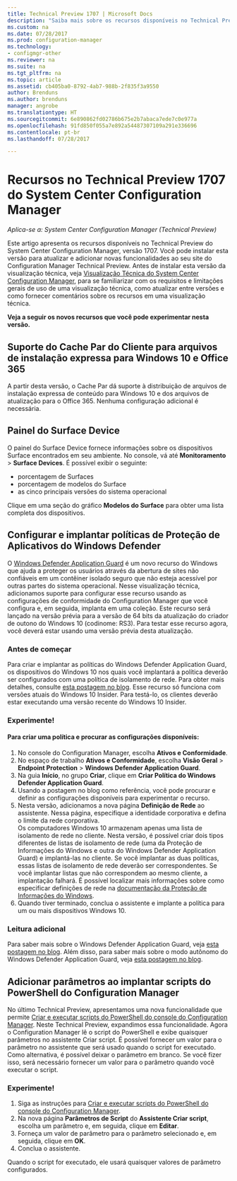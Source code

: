 ```yaml
---
title: Technical Preview 1707 | Microsoft Docs
description: "Saiba mais sobre os recursos disponíveis no Technical Preview versão 1707 do System Center Configuration Manager."
ms.custom: na
ms.date: 07/28/2017
ms.prod: configuration-manager
ms.technology:
- configmgr-other
ms.reviewer: na
ms.suite: na
ms.tgt_pltfrm: na
ms.topic: article
ms.assetid: cb405ba0-8792-4ab7-988b-2f835f3a9550
author: Brenduns
ms.author: brenduns
manager: angrobe
ms.translationtype: HT
ms.sourcegitcommit: 6e890862fd02786b675e2b7abaca7ede7c0e977a
ms.openlocfilehash: 91fd850f055a7e892a54487307109a291e336696
ms.contentlocale: pt-br
ms.lasthandoff: 07/28/2017

---
```

# <a name="capabilities-in-technical-preview-1707-for-system-center-configuration-manager"></a>Recursos no Technical Preview 1707 do System Center Configuration Manager

*Aplica-se a: System Center Configuration Manager (Technical Preview)*

Este artigo apresenta os recursos disponíveis no Technical Preview do System Center Configuration Manager, versão 1707. Você pode instalar esta versão para atualizar e adicionar novas funcionalidades ao seu site do Configuration Manager Technical Preview. Antes de instalar esta versão da visualização técnica, veja [Visualização Técnica do System Center Configuration Manager](../../core/get-started/technical-preview.md), para se familiarizar com os requisitos e limitações gerais de uso de uma visualização técnica, como atualizar entre versões e como fornecer comentários sobre os recursos em uma visualização técnica.     


<!--  Known Issues Template   
**Known Issues in this Technical Preview:**
-   **Issue Name**. Details
    Workaround details.
-->

**Veja a seguir os novos recursos que você pode experimentar nesta versão.**  

<!--  Rough Section Template
##  FEATURE

### Procedure 1
### Try it out!  
 Try to complete the following tasks and then send us **Feedback** from the **Home** tab of the Ribbon to let us know how it worked:
 -  Task 1
 -  Task 2              
-->

## <a name="client-peer-cache-support-for-express-installation-files-for-windows-10-and-office-365"></a>Suporte do Cache Par do Cliente para arquivos de instalação expressa para Windows 10 e Office 365
<!-- 1352486 -->
A partir desta versão, o Cache Par dá suporte à distribuição de arquivos de instalação expressa de conteúdo para Windows 10 e dos arquivos de atualização para o Office 365. Nenhuma configuração adicional é necessária.

## <a name="surface-device-dashboard"></a>Painel do Surface Device
<!--1355788-->
O painel do Surface Device fornece informações sobre os dispositivos Surface encontrados em seu ambiente. No console, vá até **Monitoramento** > **Surface Devices**. É possível exibir o seguinte:
- porcentagem de Surfaces
- porcentagem de modelos do Surface
- as cinco principais versões do sistema operacional

Clique em uma seção do gráfico **Modelos do Surface** para obter uma lista completa dos dispositivos.  

## <a name="configure-and-deploy-windows-defender-application-guard-policies"></a>Configurar e implantar políticas de Proteção de Aplicativos do Windows Defender
<!-- 1351960 -->

O [Windows Defender Application Guard](https://blogs.windows.com/msedgedev/2016/09/27/application-guard-microsoft-edge/#XLxEbcpkuKcFebrw.97) é um novo recurso do Windows que ajuda a proteger os usuários através da abertura de sites não confiáveis em um contêiner isolado seguro que não esteja acessível por outras partes do sistema operacional. Nesse visualização técnica, adicionamos suporte para configurar esse recurso usando as configurações de conformidade do Configuration Manager que você configura e, em seguida, implanta em uma coleção. Este recurso será lançado na versão prévia para a versão de 64 bits da atualização do criador de outono do Windows 10 (codinome: RS3). Para testar esse recurso agora, você deverá estar usando uma versão prévia desta atualização.

### <a name="before-you-start"></a>Antes de começar

Para criar e implantar as políticas do Windows Defender Application Guard, os dispositivos do Windows 10 nos quais você implantará a política deverão ser configurados com uma política de isolamento de rede. Para obter mais detalhes, consulte [esta postagem no blog](https://blogs.windows.com/msedgedev/2016/09/27/application-guard-microsoft-edge/#BmJGKPfSjHHzsMmI.97). Esse recurso só funciona com versões atuais do Windows 10 Insider. Para testá-lo, os clientes deverão estar executando uma versão recente do Windows 10 Insider.

### <a name="try-it-out"></a>Experimente!

#### <a name="to-create-a-policy-and-to-browse-the-available-settings"></a>Para criar uma política e procurar as configurações disponíveis:

1. No console do Configuration Manager, escolha **Ativos e Conformidade**.
2. No espaço de trabalho **Ativos e Conformidade**, escolha **Visão Geral** > **Endpoint Protection** > **Windows Defender Application Guard**.
3. Na guia **Início**, no grupo **Criar**, clique em **Criar Política do Windows Defender Application Guard**.
4. Usando a postagem no blog como referência, você pode procurar e definir as configurações disponíveis para experimentar o recurso.
5. Nesta versão, adicionamos a nova página **Definição de Rede** ao assistente. Nessa página, especifique a identidade corporativa e defina o limite da rede corporativa.<br>Os computadores Windows 10 armazenam apenas uma lista de isolamento de rede no cliente. Nesta versão, é possível criar dois tipos diferentes de listas de isolamento de rede (uma da Proteção de Informações do Windows e outra do Windows Defender Application Guard) e implantá-las no cliente. Se você implantar as duas políticas, essas listas de isolamento de rede deverão ser correspondentes. Se você implantar listas que não correspondem ao mesmo cliente, a implantação falhará.
É possível localizar mais informações sobre como especificar definições de rede na [documentação da Proteção de Informações do Windows](https://docs.microsoft.com/windows/threat-protection/windows-information-protection/create-wip-policy-using-sccm).
6. Quando tiver terminado, conclua o assistente e implante a política para um ou mais dispositivos Windows 10.

### <a name="further-reading"></a>Leitura adicional
Para saber mais sobre o Windows Defender Application Guard, veja [esta postagem no blog](https://blogs.windows.com/msedgedev/2016/09/27/application-guard-microsoft-edge/#BmJGKPfSjHHzsMmI.97). Além disso, para saber mais sobre o modo autônomo do Windows Defender Application Guard, veja [esta postagem no blog](https://techcommunity.microsoft.com/t5/Windows-Insider-Program/Windows-Defender-Application-Guard-Standalone-mode/td-p/66903).

## <a name="add-parameters-when-you-deploy-powershell-scripts-from-configuration-manager"></a>Adicionar parâmetros ao implantar scripts do PowerShell do Configuration Manager

<!-- 1236459 --->

No último Technical Preview, apresentamos uma nova funcionalidade que permite [Criar e executar scripts do PowerShell do console do Configuration Manager](/sccm/core/get-started/capabilities-in-technical-preview-1706#create-and-run-powershell-scripts-from-the-configuration-manager-console).
Neste Technical Preview, expandimos essa funcionalidade. Agora o Configuration Manager lê o script do PowerShell e exibe quaisquer parâmetros no assistente Criar script. É possível fornecer um valor para o parâmetro no assistente que será usado quando o script for executado. Como alternativa, é possível deixar o parâmetro em branco. Se você fizer isso, será necessário fornecer um valor para o parâmetro quando você executar o script.

### <a name="try-it-out"></a>Experimente!

1. Siga as instruções para [Criar e executar scripts do PowerShell do console do Configuration Manager](/sccm/core/get-started/capabilities-in-technical-preview-1706#create-and-run-powershell-scripts-from-the-configuration-manager-console). 
2. Na nova página **Parâmetros de Script** do **Assistente Criar script**, escolha um parâmetro e, em seguida, clique em **Editar**.
3. Forneça um valor de parâmetro para o parâmetro selecionado e, em seguida, clique em **OK**.
4. Conclua o assistente.

Quando o script for executado, ele usará quaisquer valores de parâmetro configurados.

